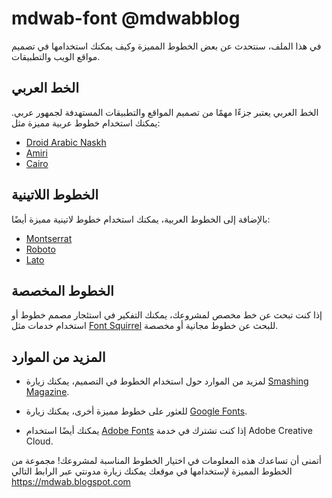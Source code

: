 # mdwab-font @mdwabblog 

في هذا الملف، سنتحدث عن بعض الخطوط المميزة وكيف يمكنك استخدامها في تصميم مواقع الويب والتطبيقات.

## الخط العربي

الخط العربي يعتبر جزءًا مهمًا من تصميم المواقع والتطبيقات المستهدفة لجمهور عربي. يمكنك استخدام خطوط عربية مميزة مثل:

- [Droid Arabic Naskh](https://fonts.google.com/specimen/Droid+Arabic+Naskh)
- [Amiri](https://fonts.google.com/specimen/Amiri)
- [Cairo](https://fonts.google.com/specimen/Cairo)

## الخطوط اللاتينية

بالإضافة إلى الخطوط العربية، يمكنك استخدام خطوط لاتينية مميزة أيضًا:

- [Montserrat](https://fonts.google.com/specimen/Montserrat)
- [Roboto](https://fonts.google.com/specimen/Roboto)
- [Lato](https://fonts.google.com/specimen/Lato)

## الخطوط المخصصة

إذا كنت تبحث عن خط مخصص لمشروعك، يمكنك التفكير في استئجار مصمم خطوط أو استخدام خدمات مثل [Font Squirrel](https://www.fontsquirrel.com/) للبحث عن خطوط مجانية أو مخصصة.

## المزيد من الموارد

- لمزيد من الموارد حول استخدام الخطوط في التصميم، يمكنك زيارة [Smashing Magazine](https://www.smashingmagazine.com/category/typography/).

- للعثور على خطوط مميزة أخرى، يمكنك زيارة [Google Fonts](https://fonts.google.com/).

- يمكنك أيضًا استخدام [Adobe Fonts](https://fonts.adobe.com/) إذا كنت تشترك في خدمة Adobe Creative Cloud.

أتمنى أن تساعدك هذه المعلومات في اختيار الخطوط المناسبة لمشروعك!
مجموعة من الخطوط المميزة لإستخدامها في موقعك يمكنك زيارة مدونتي عبر الرابط التالي 
https://mdwab.blogspot.com
